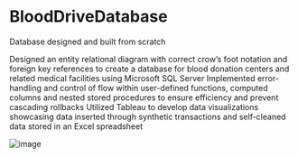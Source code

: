# BloodDriveDatabase
Database designed and built from scratch

Designed an entity relational diagram with correct crow’s foot notation and foreign key references to create a database
for blood donation centers and related medical facilities using Microsoft SQL Server
Implemented error-handling and control of flow within user-defined functions, computed columns and nested stored
procedures to ensure efficiency and prevent cascading rollbacks
Utilized Tableau to develop data visualizations showcasing data inserted through synthetic transactions and self-cleaned
data stored in an Excel spreadsheet

![image](https://user-images.githubusercontent.com/72473445/223002078-b052a8e6-3534-47df-b650-ac9b275d4fb2.png)
